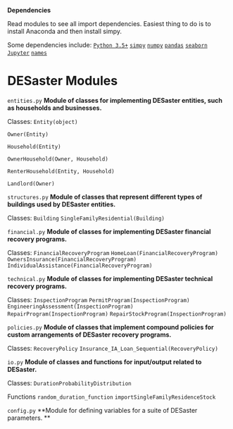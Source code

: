 **Dependencies**

Read modules to see all import dependencies. Easiest thing to do is to install Anaconda and then install simpy.

Some dependencies include:
[`Python 3.5+`](https://www.python.org/downloads/)
[`simpy`](https://simpy.readthedocs.io/en/latest/)
[`numpy`](http://www.numpy.org)
[`pandas`](http://pandas.pydata.org)
[`seaborn`](https://seaborn.pydata.org)
[`Jupyter`](http://jupyter.readthedocs.io/en/latest/install.html)
[`names`](https://pypi.python.org/pypi/names/)

# DESaster Modules

`entities.py` **Module of classes for implementing DESaster entities, such as households and businesses.**

Classes:
`Entity(object)`

`Owner(Entity)`

`Household(Entity)`

`OwnerHousehold(Owner, Household)`

`RenterHousehold(Entity, Household)`

`Landlord(Owner)`

`structures.py` **Module of classes that represent different types of buildings used by DESaster entities.**

Classes:
`Building`
`SingleFamilyResidential(Building)`

`financial.py` **Module of classes for implementing DESaster financial recovery programs.**

Classes:
`FinancialRecoveryProgram`
`HomeLoan(FinancialRecoveryProgram)`
`OwnersInsurance(FinancialRecoveryProgram)`
`IndividualAssistance(FinancialRecoveryProgram)` 

`technical.py` **Module of classes for implementing DESaster technical recovery programs.**

Classes:
`InspectionProgram`
`PermitProgram(InspectionProgram)`
`EngineeringAssessment(InspectionProgram)`
`RepairProgram(InspectionProgram)`
`RepairStockProgram(InspectionProgram)`

`policies.py` **Module of classes that implement compound policies for custom arrangements of DESaster recovery programs.**

Classes:
`RecoveryPolicy`
`Insurance_IA_Loan_Sequential(RecoveryPolicy)`

`io.py` **Module of classes and functions for input/output related to DESaster.**

Classes:
`DurationProbabilityDistribution`

Functions
`random_duration_function`
`importSingleFamilyResidenceStock` 

`config.py` **Module for defining variables for a suite of DESaster parameters. **


